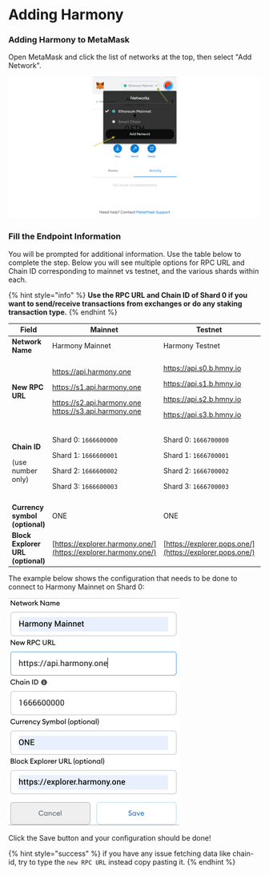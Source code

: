 # Adding Harmony

### Adding Harmony to MetaMask

Open MetaMask and click the list of networks at the top, then select "Add Network".

![](<../../../../../.gitbook/assets/image (295).png>)

### Fill the Endpoint Information

You will be prompted for additional information. Use the table below to complete the step. Below you will see multiple options for RPC URL and Chain ID corresponding to mainnet vs testnet, and the various shards within each.

{% hint style="info" %}
**Use the RPC URL and Chain ID of Shard 0 if you want to send/receive transactions from exchanges or do any staking transaction type.**
{% endhint %}

| Field                                                    | Mainnet                                                                                                                                                      | Testnet                                                                                                                                                      | Devnet                                                        |
| -------------------------------------------------------- | ------------------------------------------------------------------------------------------------------------------------------------------------------------ | ------------------------------------------------------------------------------------------------------------------------------------------------------------ | ------------------------------------------------------------- |
| **Network Name**                                         | Harmony Mainnet                                                                                                                                              | Harmony Testnet                                                                                                                                              | Harmony Devnet                                                |
| **New RPC URL**                                          | <p>https://api.harmony.one</p><p>https://s1.api.harmony.one</p><p>https://s2.api.harmony.one<br>https://s3.api.harmony.one</p>                               | <p>https://api.s0.b.hmny.io</p><p>https://api.s1.b.hmny.io</p><p>https://api.s2.b.hmny.io</p><p>https://api.s3.b.hmny.io</p>                                 | <p>https://api.s0.ps.hmny.io<br>https://api.s1.ps.hmny.io</p> |
| <p><strong>Chain ID</strong></p><p>(use number only)</p> | <p>Shard 0: <code>1666600000</code></p><p>Shard 1: <code>1666600001</code></p><p>Shard 2: <code>1666600002</code></p><p>Shard 3: <code>1666600003</code></p> | <p>Shard 0: <code>1666700000</code></p><p>Shard 1: <code>1666700001</code></p><p>Shard 2: <code>1666700002</code></p><p>Shard 3: <code>1666700003</code></p> | <p>Shard 0: 1666900000<br>Shard 1: 1666900001</p>             |
|                                                          |                                                                                                                                                              |                                                                                                                                                              |                                                               |
| **Currency symbol (optional)**                           | ONE                                                                                                                                                          | ONE                                                                                                                                                          | ONE                                                           |
| **Block Explorer URL (optional)**                        | [https://explorer.harmony.one/](https://explorer.harmony.one/)                                                                                               | [https://explorer.pops.one/](https://explorer.pops.one/)                                                                                                     | [https://explorer.ps.hmny.io](https://explorer.ps.hmny.io)    |

The example below shows the configuration that needs to be done to connect to Harmony Mainnet on Shard 0:

![](<../../../../../.gitbook/assets/image (294) (1) (2) (2) (1) (2) (2) (2) (2) (2) (2) (2) (2) (3) (3) (3) (1) (1) (1) (2) (1) (1) (3).png>)

Click the Save button and your configuration should be done!

{% hint style="success" %}
if you have any issue fetching data like chain-id, try to type the `new RPC URL` instead copy pasting it.
{% endhint %}
